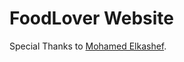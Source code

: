 # FoodLover Website
Special Thanks to [Mohamed Elkashef](https://www.youtube.com/watch?v=hE0azYXN_W0&list=PLU0wE7dsJI8QWlkQphNZXMICIDo6u5IWR&index=3&pp=iAQB).
